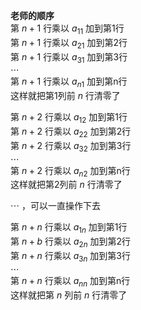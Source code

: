 **老师的顺序**  
第 $n+1$ 行乘以 $a_{11}$ 加到第1行  
第 $n+1$ 行乘以 $a_{21}$ 加到第2行  
第 $n+1$ 行乘以 $a_{31}$ 加到第3行  
 $\cdots$  
第 $n+1$ 行乘以 $a_{n1}$ 加到第n行  
这样就把第1列前 $n$ 行清零了  
  
第 $n+2$ 行乘以 $a_{12}$ 加到第1行  
第 $n+2$ 行乘以 $a_{22}$ 加到第2行  
第 $n+2$ 行乘以 $a_{32}$ 加到第3行  
 $\cdots$  
第 $n+2$ 行乘以 $a_{n2}$ 加到第n行  
这样就把第2列前 $n$ 行清零了  
  
 $\cdots$ ，可以一直操作下去  
  
第 $n+n$ 行乘以 $a_{1n}$ 加到第1行  
第 $n+b$ 行乘以 $a_{2n}$ 加到第2行  
第 $n+n$ 行乘以 $a_{3n}$ 加到第3行  
 $\cdots$  
第 $n+n$ 行乘以 $a_{nn}$ 加到第n行  
这样就把第 $n$ 列前 $n$ 行清零了  
